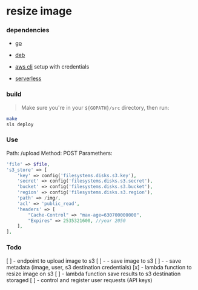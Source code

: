# resize image

### dependencies


- [go](https://golang.org/)

- [deb](https://github.com/golang/dep)

- [aws cli]() setup with credentials

- [serverless](https://serverless.com/blog/framework-example-golang-lambda-support/)

### build
> Make sure you're in your ```${GOPATH}/src``` directory, then run:

```bash
make
sls deploy
```

### Use

Path: /upload
Method: POST
Paramethers:

```php
'file' => $file,
's3_store' => [
    'key' => config('filesystems.disks.s3.key'),
    'secret' => config('filesystems.disks.s3.secret'),
    'bucket' => config('filesystems.disks.s3.bucket'),
    'region' => config('filesystems.disks.s3.region'),
    'path' => /img/,
    'acl' => 'public_read',
    'headers' => [
        "Cache-Control" => "max-age=630700000000",
        "Expires" => 2535321600, //year 2050
    ],
],
```

### Todo

[ ] - endpoint to upload image to s3
[ ] - - save image to s3
[ ] - - save metadata (image, user, s3 destination credentials)
[x] - lambda function to resize image on s3
[ ] - lambda function save results to s3 destination storaged 
[ ] - control and register user requests (API keys)


